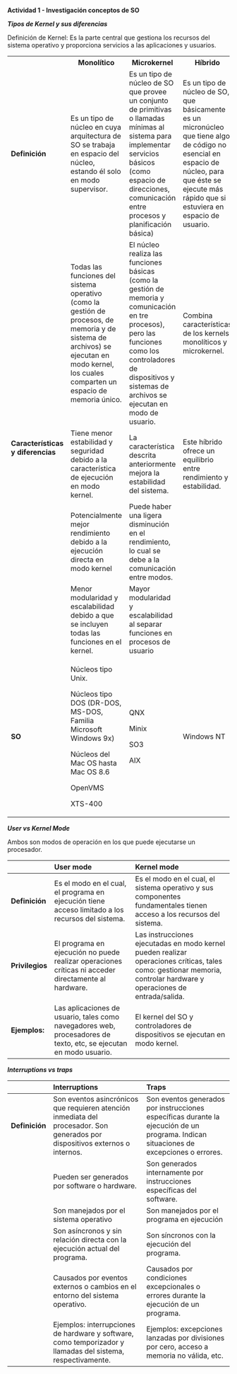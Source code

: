 ﻿**Actividad 1 - Investigación conceptos de SO**

***Tipos de Kernel y sus diferencias***

Definición de Kernel: Es la parte central que gestiona los recursos del sistema operativo y proporciona servicios a las aplicaciones y usuarios.


<table><tr><th></th><th><b>Monolítico</b></th><th><b>Microkernel</b></th><th><b>Híbrido</b></th></tr>
<tr><td><b>Definición</b></td><td>Es un tipo de núcleo en cuya arquitectura de SO se trabaja en espacio del núcleo, estando él solo en modo supervisor.</td><td>Es un tipo de núcleo de SO que provee un conjunto de primitivas o llamadas mínimas al sistema para implementar servicios básicos (como espacio de direcciones, comunicación entre procesos y planificación básica)</td><td>Es un tipo de núcleo de SO, que básicamente es un micronúcleo que tiene algo de código no esencial en espacio de núcleo, para que éste se ejecute más rápido que si estuviera en espacio de usuario.</td></tr>
<tr><td rowspan="4"><b>Características y diferencias</b></td><td>Todas las funciones del sistema operativo (como la gestión de procesos, de memoria y de sistema de archivos) se ejecutan en modo kernel, los cuales comparten un espacio de memoria único.</td><td>El núcleo realiza las funciones básicas (como la gestión de memoria y comunicación en tre procesos), pero las funciones como los controladores de dispositivos y sistemas de archivos se ejecutan en modo de usuario.</td><td>Combina características de los kernels monolíticos y microkernel.</td></tr>
<tr><td>Tiene menor estabilidad y seguridad debido a la característica de ejecución en modo kernel.</td><td>La característica descrita anteriormente mejora la estabilidad del sistema.</td><td>Este híbrido ofrece un equilibrio entre rendimiento y estabilidad.</td></tr>
<tr><td>Potencialmente mejor rendimiento debido a la ejecución directa en modo kernel</td><td>Puede haber una ligera disminución en el rendimiento, lo cual se debe a la comunicación entre modos.</td><td></td></tr>
<tr><td>Menor modularidad y escalabilidad debido a que se incluyen todas las funciones en el kernel.</td><td>Mayor modularidad y escalabilidad al separar funciones en procesos de usuario</td><td></td></tr>
<tr><td><b>SO</b></td><td><p>Núcleos tipo Unix.</p><p>Núcleos tipo DOS (DR-DOS, MS-DOS, Familia Microsoft Windows 9x)</p><p>Núcleos del Mac OS hasta Mac OS 8.6</p><p>OpenVMS</p><p>XTS-400</p></td><td><p>QNX</p><p>Minix</p><p>SO3</p><p>AIX</p></td><td>Windows NT</td></tr>
</table>


***User vs Kernel Mode***

Ambos son modos de operación en los que puede ejecutarse un procesador. 


||**User mode**|**Kernel mode**|
| :- | :- | :- |
|**Definición**|Es el modo en el cual, el programa en ejecución tiene acceso limitado a los recursos del sistema.|Es el modo en el cual, el sistema operativo y sus componentes fundamentales tienen acceso a los recursos del sistema.|
|**Privilegios**|El programa en ejecución no puede realizar operaciones críticas ni acceder directamente al hardware.|Las instrucciones ejecutadas en modo kernel pueden realizar operaciones críticas, tales como: gestionar memoria, controlar hardware y operaciones de entrada/salida.|
|**Ejemplos:**|Las aplicaciones de usuario, tales como navegadores web, procesadores de texto, etc, se ejecutan en modo usuario.|El kernel del SO y controladores de dispositivos se ejecutan en modo kernel.|


***Interruptions vs traps***


||**Interruptions**|**Traps**|
| :- | :- | :- |
|**Definición**|Son eventos asincrónicos que requieren atención inmediata del procesador. Son generados por dispositivos externos o internos.|Son eventos generados por instrucciones específicas durante la ejecución de un programa. Indican situaciones de excepciones o errores.|
||Pueden ser generados por software o hardware.|Son generados internamente por instrucciones específicas del software.|
||Son manejados por el sistema operativo|Son manejados por el programa en ejecución|
||Son asíncronos y sin relación directa con la ejecución actual del programa.|Son síncronos con la ejecución del programa.|
||Causados por eventos externos o cambios en el entorno del sistema operativo.|Causados por condiciones excepcionales o errores durante la ejecución de un programa.|
||Ejemplos: interrupciones de hardware y software, como temporizador y llamadas del sistema, respectivamente.|Ejemplos: excepciones lanzadas por divisiones por cero, acceso a memoria no válida, etc.|


